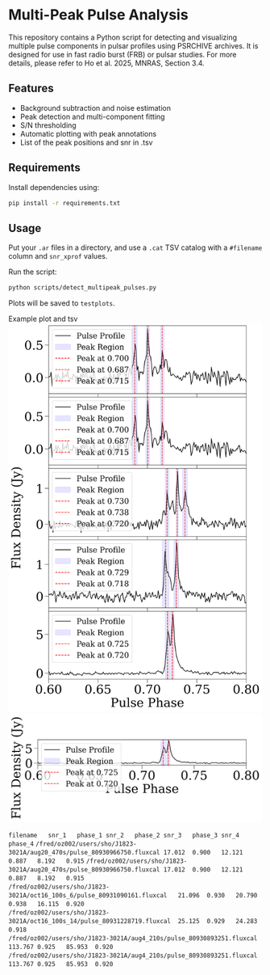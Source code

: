 # Multi-Peak Pulse Analysis

This repository contains a Python script for detecting and visualizing multiple pulse components in pulsar profiles using PSRCHIVE archives. It is designed for use in fast radio burst (FRB) or pulsar studies. For more details, please refer to Ho et al. 2025, MNRAS, Section 3.4.

## Features

- Background subtraction and noise estimation
- Peak detection and multi-component fitting
- S/N thresholding
- Automatic plotting with peak annotations
- List of the peak positions and snr in .tsv

## Requirements

Install dependencies using:

```bash
pip install -r requirements.txt
```

## Usage

Put your `.ar` files in a directory, and use a `.cat` TSV catalog with a `#filename` column and `snr_xprof` values.

Run the script:

```bash
python scripts/detect_multipeak_pulses.py
```

Plots will be saved to `testplots`.

Example plot and tsv
![Description of image](plots/combined_pulses_batch_1.png)
![Description of image](plots/combined_pulses_batch_2.png)

`filename	snr_1	phase_1	snr_2	phase_2	snr_3	phase_3	snr_4	phase_4`
`/fred/oz002/users/sho/J1823-3021A/aug20_470s/pulse_80930966750.fluxcal	17.012	0.900	12.121	0.887	8.192	0.915`
`/fred/oz002/users/sho/J1823-3021A/aug20_470s/pulse_80930966750.fluxcal	17.012	0.900	12.121	0.887	8.192	0.915`		
`/fred/oz002/users/sho/J1823-3021A/oct16_100s_6/pulse_80931090161.fluxcal	21.096	0.930	20.790	0.938	16.115	0.920`		
`/fred/oz002/users/sho/J1823-3021A/oct16_100s_14/pulse_80931228719.fluxcal	25.125	0.929	24.283	0.918`				
`/fred/oz002/users/sho/J1823-3021A/aug4_210s/pulse_80930893251.fluxcal	113.767	0.925	85.953	0.920`				
`/fred/oz002/users/sho/J1823-3021A/aug4_210s/pulse_80930893251.fluxcal	113.767	0.925	85.953	0.920`
